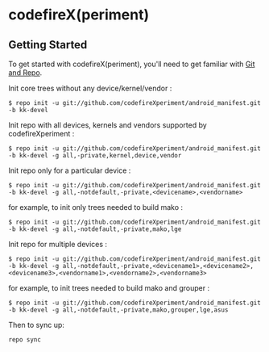 codefireX(periment)
===========


Getting Started
---------------

To get started with codefireX(periment), you'll need to get
familiar with [Git and Repo](http://source.android.com/source/using-repo.html).

Init core trees without any device/kernel/vendor :

    $ repo init -u git://github.com/codefireXperiment/android_manifest.git -b kk-devel

Init repo with all devices, kernels and vendors supported by codefireXperiment :

    $ repo init -u git://github.com/codefireXperiment/android_manifest.git -b kk-devel -g all,-private,kernel,device,vendor

Init repo only for a particular device :

    $ repo init -u git://github.com/codefireXperiment/android_manifest.git -b kk-devel -g all,-notdefault,-private,<devicename>,<vendorname>

for example, to init only trees needed to build mako :

    $ repo init -u git://github.com/codefireXperiment/android_manifest.git -b kk-devel -g all,-notdefault,-private,mako,lge

Init repo for multiple devices :

    $ repo init -u git://github.com/codefireXperiment/android_manifest.git -b kk-devel -g all,-notdefault,-private,<devicename1>,<devicename2>,<devicename3>,<vendorname1>,<vendorname2>,<vendorname3>

for example, to init trees needed to build mako and grouper :

    $ repo init -u git://github.com/codefireXperiment/android_manifest.git -b kk-devel -g all,-notdefault,-private,mako,grouper,lge,asus

Then to sync up:

    repo sync
